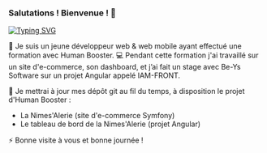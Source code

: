 ### Salutations ! Bienvenue ! 👋
[![Typing SVG](https://readme-typing-svg.herokuapp.com?font=Delius+Swash+Caps&size=15&duration=3000&color=327CFF&background=EFF13592&center=true&vCenter=true&multiline=true&lines=D%C3%A9veloppeur+front+et+back;Github+de+Meynadier+Renaud)](https://git.io/typing-svg)

📡 Je suis un jeune développeur web & web mobile ayant effectué une formation avec Human Booster.
💻 Pendant cette formation j'ai travaillé sur un site d'e-commerce, son dashboard, et j’ai fait un stage avec Be-Ys Software sur un projet Angular appelé IAM-FRONT.

📰 Je mettrai à jour mes dépôt git au fil du temps, à disposition le projet d'Human Booster : 
- La Nimes'Alerie (site d'e-commerce Symfony)
- Le tableau de bord de la Nimes'Alerie (projet Angular)

⚡ Bonne visite à vous et bonne journée !



<!--
**Ninewashburn/NineWashburn** is a ✨ _special_ ✨ repository because its `README.md` (this file) appears on your GitHub profile.


Here are some ideas to get you started:

- 🔭 I’m currently working on ...
- 🌱 I’m currently learning ...
- 👯 I’m looking to collaborate on ...
- 🤔 I’m looking for help with ...
- 💬 Ask me about ...
- 📫 How to reach me: ...
- 😄 Pronouns: ...
- ⚡ Fun fact: ...
-->
